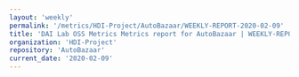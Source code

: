 ```yaml
---
layout: 'weekly'
permalink: '/metrics/HDI-Project/AutoBazaar/WEEKLY-REPORT-2020-02-09'
title: 'DAI Lab OSS Metrics Metrics report for AutoBazaar | WEEKLY-REPORT-2020-02-09'
organization: 'HDI-Project'
repository: 'AutoBazaar'
current_date: '2020-02-09'
---
```

